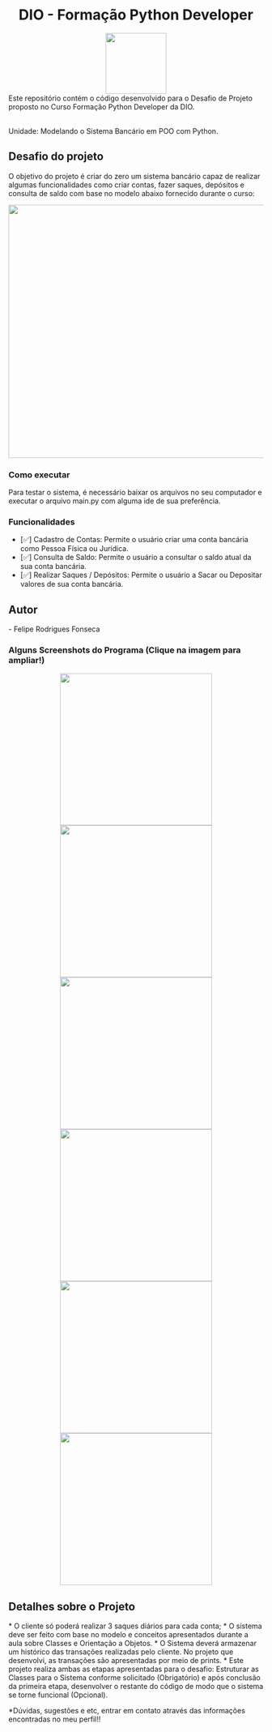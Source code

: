 <h1 align="center"> DIO - Formação Python Developer</h1>

<div align="center">
<a href="https://www.dio.me/"><img src="https://hermes.digitalinnovation.one/assets/diome/logo-full.svg" align="center" height="120" width="120" ></a> <br>

</div>
Este repositório contém o código desenvolvido para o Desafio de Projeto proposto no Curso Formação Python Developer da DIO.
<br><br>

Unidade: Modelando o Sistema Bancário em POO com Python. <br>

<h2 id="DesafioDeProjeto">Desafio do projeto</h2>

O objetivo do projeto é criar do zero um sistema bancário capaz de realizar algumas funcionalidades como criar contas, fazer saques, depósitos e
consulta de saldo com base no modelo abaixo fornecido durante o curso:

<div align="center">
<img src="https://github.com/FelRFDev/FormacaoPythonDeveloperDIO/assets/89205473/96f799be-6bd1-466d-8949-7e69ad7850bb" align="center" height="500" width="700" ></a> <br>

</div>

<h3 id="ComoExecutar">Como executar</h3>

Para testar o sistema, é necessário baixar os arquivos no seu computador e executar o arquivo main.py com alguma ide de sua preferência.

<h3 id="Funcionalidades">Funcionalidades</h3>

- [✅] Cadastro de Contas: Permite o usuário criar uma conta bancária como Pessoa Física ou Jurídica.
- [✅] Consulta de Saldo: Permite o usuário a consultar o saldo atual da sua conta bancária.
- [✅] Realizar Saques / Depósitos: Permite o usuário a Sacar ou Depositar valores de sua conta bancária.

<h2 id="autor">Autor</h2>
- Felipe Rodrigues Fonseca

<h3 id="ComoExecutar">Alguns Screenshots do Programa (Clique na imagem para ampliar!)</h3>
<div align="center">
<img src="https://github.com/FelRFDev/FormacaoPythonDeveloperDIO/assets/89205473/432f79ab-995e-4aed-9093-604d2bc6e65c" align="center" height="300" width="300" >
<img src="https://github.com/FelRFDev/FormacaoPythonDeveloperDIO/assets/89205473/bf462fee-d319-467c-9f68-37529b808cde" align="center" height="300" width="300" ></a> <br>
<img src="https://github.com/FelRFDev/FormacaoPythonDeveloperDIO/assets/89205473/f07ec9fc-4594-4f70-b0d6-a8b7731e1422" align="center" height="300" width="300" >
<img src="https://github.com/FelRFDev/FormacaoPythonDeveloperDIO/assets/89205473/45a0f931-1d3e-4611-9b6d-9df3235eea44" align="center" height="300" width="300" ></a> <br>
<img src="https://github.com/FelRFDev/FormacaoPythonDeveloperDIO/assets/89205473/1c5e4c5c-01f7-4356-896e-72b5e0de55db" align="center" height="300" width="300" >  
<img src="https://github.com/FelRFDev/FormacaoPythonDeveloperDIO/assets/89205473/d4a5282f-744e-4283-a586-1cea4e8c1306" align="center" height="300" width="300" ></a> <br>
</div>

<h2 id="autor">Detalhes sobre o Projeto</h2>
* O cliente só poderá realizar 3 saques diários para cada conta;
* O sistema deve ser feito com base no modelo e conceitos apresentados durante a aula sobre Classes e Orientação a Objetos.
* O Sistema deverá armazenar um histórico das transações realizadas pelo cliente. No projeto que desenvolvi, as transações são apresentadas por meio de prints.
* Este projeto realiza ambas as etapas apresentadas para o desafio: Estruturar as Classes para o Sistema conforme solicitado (Obrigatório) e após
conclusão da primeira etapa, desenvolver o restante do código de modo que o sistema se torne funcional (Opcional).

*Dúvidas, sugestões e etc, entrar em contato através das informações encontradas no meu perfil!!

